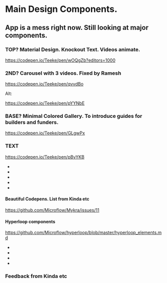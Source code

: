 # Main Design Components.

## App is a mess right now. Still looking at major components.

### TOP? Material Design. Knockout Text. Videos animate.

https://codepen.io/Teeke/pen/wOQgZb?editors=1000

### 2ND? Carousel with 3 videos. Fixed by Ramesh

https://codepen.io/Teeke/pen/qvvdBo

Alt:

https://codepen.io/Teeke/pen/pYYNbE

### BASE? Minimal Colored Gallery. To introduce guides for builders and funders. 

https://codepen.io/Teeke/pen/GLgwPx

### TEXT

https://codepen.io/Teeke/pen/pBvYKB



*
*
*
*
*



#### Beautiful Codepens. List from Kinda etc

https://github.com/Microflow/Mykra/issues/11

#### Hyperloop components

https://github.com/Microflow/hyperloop/blob/master/hyperloop_elements.md

*
*
*
*


















### Feedback from Kinda etc








  
    
      
        
          
            
              
                
                


